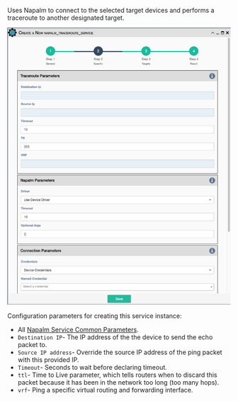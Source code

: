 Uses Napalm to connect to the selected target devices and performs a
traceroute to another designated target.

![Napalm Traceroute Service](../../_static/automation/service_types/napalm_traceroute.png)

Configuration parameters for creating this service instance:

- All [Napalm Service Common Parameters](napalm_common.md). 
- `Destination IP`- The IP address of the the device to send the echo packet to.
- `Source IP address`- Override the source IP address of the ping
  packet with this provided IP.
- `Timeout`- Seconds to wait before declaring timeout.
- `ttl`- Time to Live parameter, which tells routers when to discard
  this packet because it has been in the network too long (too many
  hops).
- `vrf`- Ping a specific virtual routing and forwarding interface.
